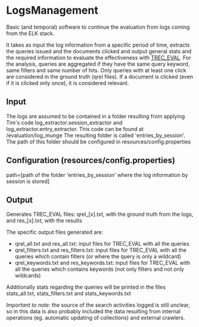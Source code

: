 # LogsManagement

Basic (and temporal) software to continue the evaluation from logs coming from the ELK stack.

It takes as input the log information from a specific period of time, extracts the queries issued and the documents clicked and output general stats and the required information to evaluate the effectiveness with [TREC_EVAL](https://github.com/usnistgov/trec_eval).
For the analysis, queries are aggregated if they have the same query keyword, same filters and same number of hits. Only queries with at least one click are considered in the ground truth (qrel files). If a document is clicked (even if it is clicked only once), it is considered relevant.

## Input
The logs are assumed to be contained in a folder resulting from applying Tim's code log_extractor.session_extractor and log_extractor.entry_extractor.
This code can be found at /evaluation/log_munge
The resulting folder is called 'entries_by_session'. The path of this folder should be configured in resources/config.properties

## Configuration (resources/config.properties)
path=[path of the folder 'entries_by_session' where the log information by session is stored] 

## Output
Generates TREC_EVAL files: qrel_[x].txt, with the ground truth from the logs, and res_[x].txt, with the results

The specific output files generated are:
* qrel_all.txt and res_all.txt: input files for TREC_EVAL with all the queries
* qrel_filters.txt and res_filters.txt: input files for TREC_EVAL with all the queries which contain filters (or where the query is only a wildcard)
* qrel_keywords.txt and res_keywords.txt: input files for TREC_EVAL with all the queries which contains keywords (not only filters and not only wildcards)

Additionally stats regarding the queries will be printed in the files stats_all.txt, stats_filters.txt and stats_keywords.txt


*Important to note:* the source of the search activities logged is still unclear, so in this data is also probably included the data resulting from internal operations (eg. automatic updating of collections) and external crawlers.
